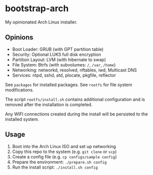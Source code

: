 # bootstrap-arch

My opinionated Arch Linux installer.

## Opinions

- Boot Loader: GRUB (with GPT partition table)
- Security: Optional LUKS full disk encryption
- Partition Layout: LVM (with hibernate to swap)
- File System: Btrfs (with subvolumes: `/`, `/var`, `/home`)
- Networking: networkd, resolved, nftables, iwd, Multicast DNS
- Services: ntpd, sshd, atd, plocate, pkgfile, reflector

See `packages` for installed packages.
See `rootfs` for file system modifications.

The script `rootfs/install.sh` contains additional configuration and
is removed after the installation is completed.

Any WIFI connections created during the install will be persisted to
the installed system.

## Usage

1. Boot into the Arch Linux ISO and set up networking
1. Copy this repo to the system (e.g. `git clone` or `scp`)
1. Create a config file (e.g. `cp configs/sample config`)
1. Prepare the environment: `./prepare.sh config`
1. Run the install script: `./install.sh config`
